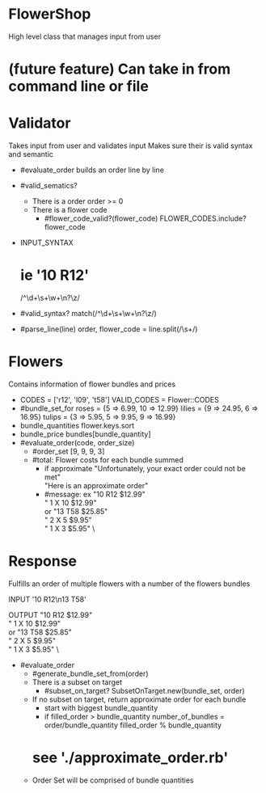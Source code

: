 # FlowerShop

High level class that manages input from user
  # (future feature) Can take in from command line or file

# Validator

Takes input from user and validates input
Makes sure their is valid syntax and semantic

- #evaluate_order
  builds an order line by line

- #valid_sematics?
  - There is a order
    order >= 0
  - There is a flower code
    - #flower_code_valid?(flower_code)
      FLOWER_CODES.include? flower_code

- INPUT_SYNTAX
  # ie '10 R12'
  /^\d+\s+\w+\n?\z/
- #valid_syntax?
  match(/^\d+\s+\w+\n?\z/)
- #parse_line(line)
  order, flower_code = line.split(/\s+/)

# Flowers

Contains information of flower bundles and prices

- CODES = ['r12', 'l09', 't58']
  VALID_CODES = Flower::CODES
- #bundle_set_for
  roses  = {5 => 6.99, 10 => 12.99}
  lilies = {9 => 24.95, 6 => 16.95}
  tulips = {3 => 5.95, 5 => 9.95, 9 => 16.99}
- bundle_quantities
  flower.keys.sort
- bundle_price
  bundles[bundle_quantity]
- #evaluate_order(code, order_size)
  - #order_set
      [9, 9, 9, 3]
  - #total: Flower costs for each bundle summed
    - if approximate "Unfortunately, your exact order could not be met" \
      "Here is an approximate order"
    - #message: ex
    "10 R12 $12.99" \
    "       1 X 10 $12.99" \
    or 
    "13 T58 $25.85" \
    "       2 X 5 $9.95" \
    "       1 X 3 $5.95" \

# Response

Fulfills an order of multiple flowers with a number of the flowers bundles

INPUT
'10 R12\n13 T58'

OUTPUT
"10 R12 $12.99" \
"       1 X 10 $12.99" \
or
"13 T58 $25.85" \
"       2 X 5 $9.95" \
"       1 X 3 $5.95" \

- #evaluate_order
  - #generate_bundle_set_from(order)
  - There is a subset on target
    - #subset_on_target?
    SubsetOnTarget.new(bundle_set, order)
  - If no subset on target, return approximate order
    for each bundle
    - start with biggest bundle_quantity
    - if filled_order > bundle_quantity
      number_of_bundles = order/bundle_quantity
      filled_order % bundle_quantity
    # see './approximate_order.rb'
  - Order Set will be comprised of bundle quantities
